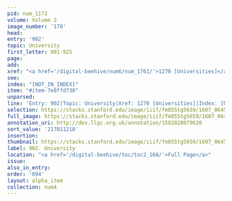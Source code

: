 ```yaml
---
pid: num_1172
volume: Volume 2
image_number: '178'
head:
entry: '902'
topic: University
first_letter: 901-925
page:
add:
xref: "<a href='/digital-beehive/num6/num_1761/'>1270 [Universities]</a>"
see:
index: "[NOT_IN_INDEX]"
item: "#item-7e8ffd730"
unparsed:
line: 'Entry: 902|Topic: University|Xref: 1270 [Universities]|Index: [NOT_IN_INDEX]|#item-7e8ffd730'
selection: https://stacks.stanford.edu/image/iiif/fm855tg5659/1607_0645/902,1218,2882,1183/full/0/default.jpg
full_image: https://stacks.stanford.edu/image/iiif/fm855tg5659/1607_0645/full/full/0/default.jpg
annotation_uri: http://dev.llgc.org.uk/annotation/1582828079620
sort_value: '217811218'
insertion:
thumbnail: https://stacks.stanford.edu/image/iiif/fm855tg5659/1607_0645/902,1218,600,180/250,/0/default.jpg
label: 902. University
location: "<a href='/digital-beehive/toc/toc2_168/'>Full Page</a>"
issue:
also_in_entry:
order: '094'
layout: alpha_item
collection: num4
---
```

